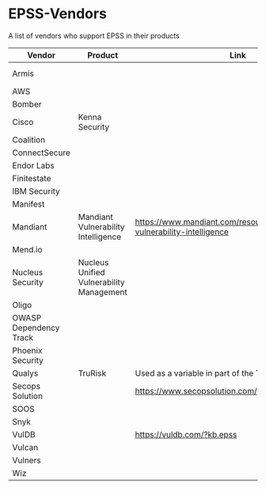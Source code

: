 # EPSS-Vendors
A list of vendors who support EPSS in their products

| Vendor | Product | Link | Notes |
| ----------- | ----------- | ----------- | ----------- |
| Armis |||https://www.armis.com/integrations/exploit-prediction-scoring-system-epss/|
| AWS |
| Bomber|||https://github.com/devops-kung-fu/bomber|
| Cisco | Kenna Security|
| Coalition |
| ConnectSecure |
| Endor Labs | | |
| Finitestate |
| IBM Security |
| Manifest |
| Mandiant | Mandiant Vulnerability Intelligence |https://www.mandiant.com/resources/blog/enhanced-vulnerability-intelligence||
| Mend.io |
| Nucleus Security | Nucleus Unified Vulnerability Management| |
| Oligo | | |
| OWASP Dependency Track | | |
|Phoenix Security|||https://phoenix.security/new-features-november-2022/|
| Qualys | TruRisk | Used as a variable in part of the TruRisk Score | |
| Secops Solution||https://www.secopsolution.com/|
| SOOS |||Coming Coon|
| Snyk | | | |
|VulDB||https://vuldb.com/?kb.epss||
| Vulcan |
| Vulners | | |
| Wiz | | |
